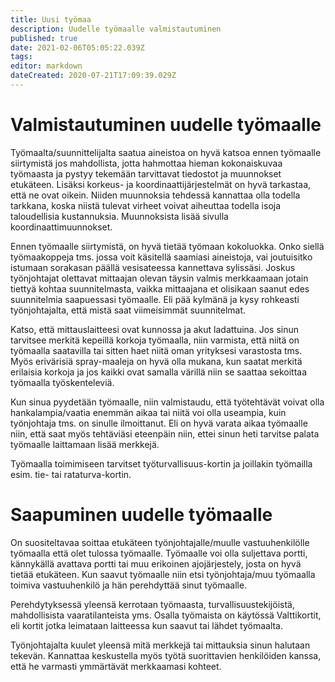 ```yaml
---
title: Uusi työmaa
description: Uudelle työmaalle valmistautuminen
published: true
date: 2021-02-06T05:05:22.039Z
tags: 
editor: markdown
dateCreated: 2020-07-21T17:09:39.029Z
---
```


# Valmistautuminen uudelle työmaalle

Työmaalta/suunnittelijalta saatua aineistoa on hyvä katsoa ennen työmaalle siirtymistä jos mahdollista, jotta hahmottaa hieman kokonaiskuvaa työmaasta ja pystyy tekemään tarvittavat tiedostot ja muunnokset etukäteen. Lisäksi korkeus- ja koordinaattijärjestelmät on hyvä tarkastaa, että ne ovat oikein. Niiden muunnoksia tehdessä kannattaa olla todella tarkkana, koska niistä tulevat virheet voivat aiheuttaa todella isoja taloudellisia kustannuksia. Muunnoksista lisää sivulla koordinaattimuunnokset.

Ennen työmaalle siirtymistä, on hyvä tietää työmaan kokoluokka. Onko siellä työmaakoppeja tms. jossa voit käsitellä saamiasi aineistoja, vai joutuisitko istumaan sorakasan päällä vesisateessa kannettava sylissäsi. Joskus työnjohtajat olettavat mittaajan olevan täysin valmis merkkaamaan jotain tiettyä kohtaa suunnitelmasta, vaikka mittaajana et olisikaan saanut edes suunnitelmia saapuessasi työmaalle. Eli pää kylmänä ja kysy rohkeasti työnjohtajalta, että mistä saat viimeisimmät suunnitelmat.

Katso, että mittauslaitteesi ovat kunnossa ja akut ladattuina. Jos sinun tarvitsee merkitä kepeillä korkoja työmaalla, niin varmista, että niitä on työmaalla saatavilla tai sitten haet niitä oman yrityksesi varastosta tms. Myös erivärisiä spray-maaleja on hyvä olla mukana, kun saatat merkitä erilaisia korkoja ja jos kaikki ovat samalla värillä niin se saattaa sekoittaa työmaalla työskenteleviä.

Kun sinua pyydetään työmaalle, niin valmistaudu, että työtehtävät voivat olla hankalampia/vaatia enemmän aikaa tai niitä voi olla useampia, kuin työnjohtaja tms. on sinulle ilmoittanut. Eli on hyvä varata aikaa työmaalle niin, että saat myös tehtäviäsi eteenpäin niin, ettei sinun heti tarvitse palata työmaalle laittamaan lisää merkkejä.

Työmaalla toimimiseen tarvitset työturvallisuus-kortin ja joillakin työmailla esim. tie- tai rataturva-kortin.

# Saapuminen uudelle työmaalle

On suositeltavaa soittaa etukäteen työnjohtajalle/muulle vastuuhenkilölle työmaalla että olet tulossa työmaalle. Työmaalle voi olla suljettava portti, kännykällä avattava portti tai muu erikoinen ajojärjestely, josta on hyvä tietää etukäteen. Kun saavut työmaalle niin etsi työnjohtaja/muu työmaalla toimiva vastuuhenkilö ja hän perehdyttää sinut työmaalle. 

Perehdytyksessä yleensä kerrotaan työmaasta, turvallisuustekijöistä, mahdollisista vaaratilanteista yms. Osalla työmaista on käytössä Valttikortit, eli kortit jotka leimataan laitteessa kun saavut tai lähdet työmaalta. 

Työnjohtajalta kuulet yleensä mitä merkkejä tai mittauksia sinun halutaan tekevän. Kannattaa keskustella myös työtä suorittavien henkilöiden kanssa, että he varmasti ymmärtävät merkkaamasi kohteet. 